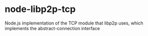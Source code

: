 # node-libp2p-tcp
Node.js implementation of the TCP module that libp2p uses, which implements the abstract-connection interface
